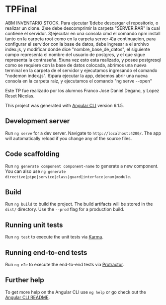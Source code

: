 # TPFinal
ABM INVENTARIO STOCK.
Para ejecutar 
1)debe descargar el repositorio, o realizar un clone.
2)se debe descomprimir la carpeta "SERVER.RAR" la cual contiene el servidor.
3)ejecutar en una consola cmd el comando npm install tanto en la carpeta root como en la carpeta server
4)a continuacion, para configurar el servidor con la base de datos, debe ingresar a el archivo index.js, y modificar donde dice "nombre_base_de_datos", el siguiente campo representa el nombre del usuario de postgres, y el que sigue representa la contraseña.
5)una vez esto esta realizado, y posee postgresql como se requiere con la base de datos colocada, abrimos una nueva terminal en la carpeta de el servidor y ejecutamos ingresando el comando "nodemon index.js".
6)para ejecutar la app, debemos abrir una nueva consola en la carpeta raiz, y ejecutamos el comando "ng serve --open"



Este TP fue realizado por los alumnos Franco Jose Daniel Degano, y Lopez Reset Nicolas.







This project was generated with [Angular CLI](https://github.com/angular/angular-cli) version 6.1.5.

## Development server

Run `ng serve` for a dev server. Navigate to `http://localhost:4200/`. The app will automatically reload if you change any of the source files.

## Code scaffolding

Run `ng generate component component-name` to generate a new component. You can also use `ng generate directive|pipe|service|class|guard|interface|enum|module`.

## Build

Run `ng build` to build the project. The build artifacts will be stored in the `dist/` directory. Use the `--prod` flag for a production build.

## Running unit tests

Run `ng test` to execute the unit tests via [Karma](https://karma-runner.github.io).

## Running end-to-end tests

Run `ng e2e` to execute the end-to-end tests via [Protractor](http://www.protractortest.org/).

## Further help

To get more help on the Angular CLI use `ng help` or go check out the [Angular CLI README](https://github.com/angular/angular-cli/blob/master/README.md).
